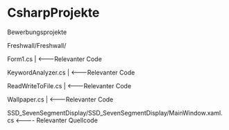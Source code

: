 # CsharpProjekte
Bewerbungsprojekte

Freshwall/Freshwall/

Form1.cs                | <---Relevanter Code

KeywordAnalyzer.cs      | <---Relevanter Code

ReadWriteToFile.cs      | <---Relevanter Code

Wallpaper.cs            | <---Relevanter Code

SSD_SevenSegmentDisplay/SSD_SevenSegmentDisplay/MainWindow.xaml.cs <---- Relevanter Quellcode
